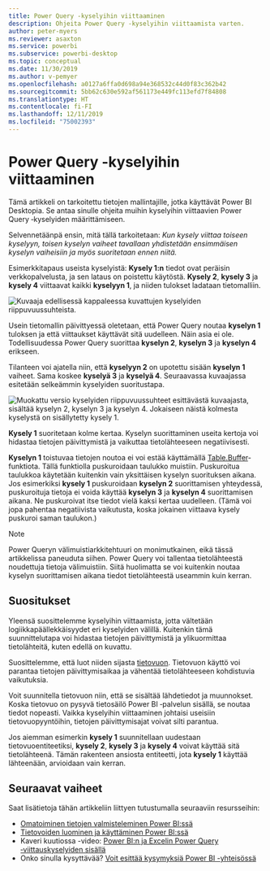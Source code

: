 ```yaml
---
title: Power Query -kyselyihin viittaaminen
description: Ohjeita Power Query -kyselyihin viittaamista varten.
author: peter-myers
ms.reviewer: asaxton
ms.service: powerbi
ms.subservice: powerbi-desktop
ms.topic: conceptual
ms.date: 11/30/2019
ms.author: v-pemyer
ms.openlocfilehash: a0127a6ffa0d698a94e368532c44d0f83c362b42
ms.sourcegitcommit: 5bb62c630e592af561173e449fc113efd7f84808
ms.translationtype: HT
ms.contentlocale: fi-FI
ms.lasthandoff: 12/11/2019
ms.locfileid: "75002393"
---
```

# <a name="referencing-power-query-queries"></a>Power Query -kyselyihin viittaaminen

Tämä artikkeli on tarkoitettu tietojen mallintajille, jotka käyttävät Power BI Desktopia. Se antaa sinulle ohjeita muihin kyselyihin viittaavien Power Query ‑kyselyiden määrittämiseen.

Selvennetäänpä ensin, mitä tällä tarkoitetaan: _Kun kysely viittaa toiseen kyselyyn, toisen kyselyn vaiheet tavallaan yhdistetään ensimmäisen kyselyn vaiheisiin ja myös suoritetaan ennen niitä._

Esimerkkitapaus useista kyselyistä: **Kysely 1:n** tiedot ovat peräisin verkkopalvelusta, ja sen lataus on poistettu käytöstä. **Kysely 2**, **kysely 3** ja **kysely 4** viittaavat kaikki **kyselyyn 1**, ja niiden tulokset ladataan tietomalliin.

![Kuvaaja edellisessä kappaleessa kuvattujen kyselyiden riippuvuussuhteista.](media/power-query-referenced-queries/query-dependencies-web-service.png)

Usein tietomallin päivittyessä oletetaan, että Power Query noutaa **kyselyn 1** tuloksen ja että viittaukset käyttävät sitä uudelleen. Näin asia ei ole. Todellisuudessa Power Query suorittaa **kyselyn 2**, **kyselyn 3** ja **kyselyn 4** erikseen.

Tilanteen voi ajatella niin, että **kyselyyn 2** on upotettu sisään **kyselyn 1** vaiheet. Sama koskee **kyselyä 3** ja **kyselyä 4**. Seuraavassa kuvaajassa esitetään selkeämmin kyselyiden suoritustapa.

![Muokattu versio kyselyiden riippuvuussuhteet esittävästä kuvaajasta, sisältää kyselyn 2, kyselyn 3 ja kyselyn 4. Jokaiseen näistä kolmesta kyselystä on sisällytetty kysely 1.](media/power-query-referenced-queries/query-dependencies-web-service-concept.png)

**Kysely 1** suoritetaan kolme kertaa. Kyselyn suorittaminen useita kertoja voi hidastaa tietojen päivittymistä ja vaikuttaa tietolähteeseen negatiivisesti.

**Kyselyn 1** toistuvaa tietojen noutoa ei voi estää käyttämällä [Table.Buffer](/powerquery-m/table-buffer)-funktiota. Tällä funktiolla puskuroidaan taulukko muistiin. Puskuroitua taulukkoa käytetään kuitenkin vain yksittäisen kyselyn suorituksen aikana. Jos esimerkiksi **kysely 1** puskuroidaan **kyselyn 2** suorittamisen yhteydessä, puskuroituja tietoja ei voida käyttää **kyselyn 3** ja **kyselyn 4** suorittamisen aikana. Ne puskuroivat itse tiedot vielä kaksi kertaa uudelleen. (Tämä voi jopa pahentaa negatiivista vaikutusta, koska jokainen viittaava kysely puskuroi saman taulukon.)

> [!NOTE]
> Power Queryn välimuistiarkkitehtuuri on monimutkainen, eikä tässä artikkelissa paneuduta siihen. Power Query voi tallentaa tietolähteestä noudettuja tietoja välimuistiin. Siitä huolimatta se voi kuitenkin noutaa kyselyn suorittamisen aikana tiedot tietolähteestä useammin kuin kerran.

## <a name="recommendations"></a>Suositukset

Yleensä suosittelemme kyselyihin viittaamista, jotta vältetään logiikkapäällekkäisyydet eri kyselyiden välillä. Kuitenkin tämä suunnittelutapa voi hidastaa tietojen päivittymistä ja ylikuormittaa tietolähteitä, kuten edellä on kuvattu.

Suosittelemme, että luot niiden sijasta [tietovuon](../service-dataflows-overview.md). Tietovuon käyttö voi parantaa tietojen päivittymisaikaa ja vähentää tietolähteeseen kohdistuvia vaikutuksia.

Voit suunnitella tietovuon niin, että se sisältää lähdetiedot ja muunnokset. Koska tietovuo on pysyvä tietosäilö Power BI ‑palvelun sisällä, se noutaa tiedot nopeasti. Vaikka kyselyihin viittaaminen johtaisi useisiin tietovuopyyntöihin, tietojen päivittymisajat voivat silti parantua.

Jos aiemman esimerkin **kysely 1** suunnitellaan uudestaan tietovuoentiteetiksi, **kysely 2**, **kysely 3** ja **kysely 4** voivat käyttää sitä tietolähteenä. Tämän rakenteen ansiosta entiteetti, jota **kysely 1** käyttää lähteenään, arvioidaan vain kerran.

## <a name="next-steps"></a>Seuraavat vaiheet

Saat lisätietoja tähän artikkeliin liittyen tutustumalla seuraaviin resursseihin:

- [Omatoiminen tietojen valmisteleminen Power BI:ssä](../service-dataflows-overview.md)
- [Tietovoiden luominen ja käyttäminen Power BI:ssä](../service-dataflows-create-use.md)
- Kaveri kuutiossa -video: [Power BI:n ja Excelin Power Query ‑viittauskyselyiden sisällä](https://www.youtube.com/watch?v=3uKNNZqBIkg)
- Onko sinulla kysyttävää? [Voit esittää kysymyksiä Power BI -yhteisössä](https://community.powerbi.com/)
